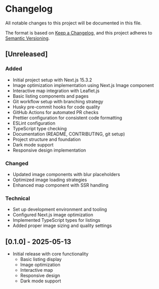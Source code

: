 # Changelog

All notable changes to this project will be documented in this file.

The format is based on [Keep a Changelog](https://keepachangelog.com/en/1.0.0/),
and this project adheres to [Semantic Versioning](https://semver.org/spec/v2.0.0.html).

## [Unreleased]

### Added
- Initial project setup with Next.js 15.3.2
- Image optimization implementation using Next.js Image component
- Interactive map integration with Leaflet.js
- Basic listing components and pages
- Git workflow setup with branching strategy
- Husky pre-commit hooks for code quality
- GitHub Actions for automated PR checks
- Prettier configuration for consistent code formatting
- ESLint configuration
- TypeScript type checking
- Documentation (README, CONTRIBUTING, git setup)
- Project structure and foundation
- Dark mode support
- Responsive design implementation

### Changed
- Updated image components with blur placeholders
- Optimized image loading strategies
- Enhanced map component with SSR handling

### Technical
- Set up development environment and tooling
- Configured Next.js image optimization
- Implemented TypeScript types for listings
- Added proper image sizing and quality settings

## [0.1.0] - 2025-05-13
- Initial release with core functionality
  - Basic listing display
  - Image optimization
  - Interactive map
  - Responsive design
  - Dark mode support
